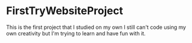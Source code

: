 # FirstTryWebsiteProject
This is the first project that I studied on my own
I still can't code using my own creativity but I'm trying to learn and have fun with it.

